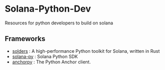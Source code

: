 # Solana-Python-Dev
Resources for python developers to build on solana


## Frameworks

- [solders](https://github.com/kevinheavey/solders) : A high-performance Python toolkit for Solana, written in Rust
- [solana-py](https://github.com/michaelhly/solana-py) : Solana Python SDK
- [anchorpy](https://github.com/kevinheavey/anchorpy) : The Python Anchor client.
